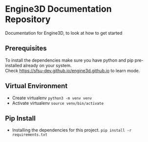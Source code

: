 # Engine3D Documentation Repository
Documentation for Engine3D, to look at how to get started

## Prerequisites
To install the dependencies make sure you have python and pip pre-installed already on your system. \
Check https://sfsu-dev.github.io/engine3d.github.io to learn mode.


## Virtual Environment
* Create virtualenv `python3 -m venv venv`
* Activate virtualenv `source venv/bin/activate`

## Pip Install
* Installing the dependencies for this project.
`pip install -r requirements.txt`
